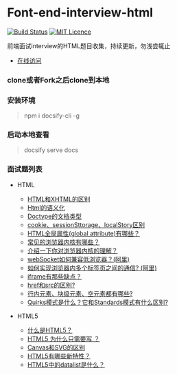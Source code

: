 # Font-end-interview-html

[![Build Status](https://travis-ci.org/nieyafei/front-end-interview-html.svg?branch=master)](https://travis-ci.org/nieyafei/front-end-interview-html)
[![MIT Licence](https://badges.frapsoft.com/os/mit/mit.svg?v=103)](https://opensource.org/licenses/mit-license.php)

前端面试interview的HTML题目收集，持续更新，勿浅尝辄止

- [在线访问](http://codehtml.cn/front-end-interview-html/)

### clone或者Fork之后clone到本地

### 安装环境
> npm i docsify-cli -g

### 启动本地查看
> docsify serve docs

### 面试题列表

* HTML
  * [HTML和XHTML的区别](./docs/basic.md)
  * [Html的语义化](./docs/html-yyh.md)
  * [Doctype的文档类型](./docs/html-doctype.md)
  * [cookie、sessionSttorage、localStory区别<span></span>](./docs/html-csl.md)
  * [HTML全局属性(global attribute)有哪些？](./docs/html-qjsx.md)
  * [常见的浏览器内核有哪些？](./docs/html-nk.md)
  * [介绍一下你对浏览器内核的理解？](./docs/html-nh.md)
  * [webSocket如何兼容低浏览器？(阿里)](./docs/websocket.md)
  * [如何实现浏览器内多个标签页之间的通信? (阿里)<span></span>](./docs/html-tx.md)
  * [iframe有那些缺点？ ](./docs/iframe.md)
  * [<span></span>href和src的区别?](./docs/html-hs.md)
  * [<span></span>行内元素、块级元素、空元素都有哪些?<span class='new'></span>](./docs/html-line.md)
  * [Quirks模式是什么？它和Standards模式有什么区别?](./docs/html/hl-1.md)

* HTML5
  * [什么是HTML5？](./docs/html5.md)
  * [HTML5 为什么只需要写 <!DOCTYPE HTML>？](./docs/html5-1.md)
  * [Canvas和SVG的区别](./docs/html5-2.md)
  * [HTML5有哪些新特性？](./docs/html5-3.md)
  * [HTML5中的datalist是什么？](./docs/html-4.md)